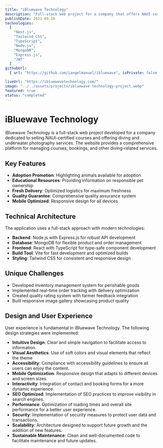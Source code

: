 ```yaml
---
title: "iBluewave Technology"
description: "Full-stack web project for a company that offers NAUI-certified courses and services in diving and underwater photography."
publishDate: 2023-09-10
technologies:
  [
    "Next.js",
    "Tailwind CSS",
    "TypeScript",
    "Node.js",
    "MongoDB",
    "Express.js",
    "JWT"
  ]
githubUrl:
  { url: "https://github.com/iangelmanuel/ibluewave", isPrivate: false }

liveUrl: "https://ibluewavetechnology.com/"
image: "../../assets/projects/ibluewave-technology-project.webp"
featured: true
status: "completed"
---
```


# iBluewave Technology

iBluewave Technology is a full-stack web project developed for a company dedicated to selling NAUI-certified courses and offering diving and underwater photography services. The website provides a comprehensive platform for managing courses, bookings, and other diving-related services.

## Key Features

- **Adoption Promotion**: Highlighting animals available for adoption
- **Educational Resources**: Providing information on responsible pet ownership
- **Fresh Delivery**: Optimized logistics for maximum freshness
- **Quality Guarantee**: Comprehensive quality assurance system
- **Mobile Optimized**: Responsive design for all devices

## Technical Architecture

The application uses a full-stack approach with modern technologies:

- **Backend**: Node.js with Express.js for robust API development
- **Database**: MongoDB for flexible product and order management
- **Frontend**: React with TypeScript for type-safe component development
- **Build Tool**: Vite for fast development and optimized builds
- **Styling**: Tailwind CSS for consistent and responsive design

## Unique Challenges

- Developed inventory management system for perishable goods
- Implemented real-time order tracking with delivery optimization
- Created quality rating system with farmer feedback integration
- Built responsive image gallery showcasing product quality

## Design and User Experience

User experience is fundamental in iBluewave Technology. The following design strategies were implemented:

- **Intuitive Design**: Clear and simple navigation to facilitate access to information.
- **Visual Aesthetics**: Use of soft colors and visual elements that reflect the theme
- **Accessibility**: Compliance with accessibility guidelines to ensure all users can enjoy the content.
- **Mobile Optimization**: Responsive design that adapts to different devices and screen sizes.
- **Interactivity**: Integration of contact and booking forms for a more dynamic experience.
- **SEO Optimized**: Implementation of SEO practices to improve visibility in search engines.
- **Performance**: Optimization of loading times and overall site performance for a better user experience.
- **Security**: Implementation of security measures to protect user data and transactions.
- **Scalability**: Architecture designed to support future growth and the addition of new features.
- **Sustainable Maintenance**: Clean and well-documented code to facilitate maintenance and future updates.
